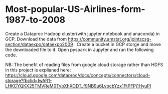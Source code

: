 # Most-popular-US-Airlines-form-1987-to-2008
Create a Dataproc Hadoop cluster(with jupyter notebook and anaconda) in GCP.
Download the data from https://community.amstat.org/jointscsg-section/dataexpo/dataexpo2009 .
Create a bucket in GCP storge and move the downloaded file to it.
Open pyspark in Jupyter and run the following code.

NB: The benefit of reading files from google cloud storage rather than HDFS in this project is explianed here: https://cloud.google.com/dataproc/docs/concepts/connectors/cloud-storage?fbclid=IwAR1-LHKCYQKX25TMVReM0TybXhXODT_f9NB9u6LvbcbYzx1FtPFPj1HyuPI
